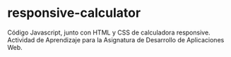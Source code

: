 # responsive-calculator
Código Javascript, junto con HTML y CSS de calculadora responsive. 
Actividad de Aprendizaje para la Asignatura de Desarrollo de Aplicaciones Web.
